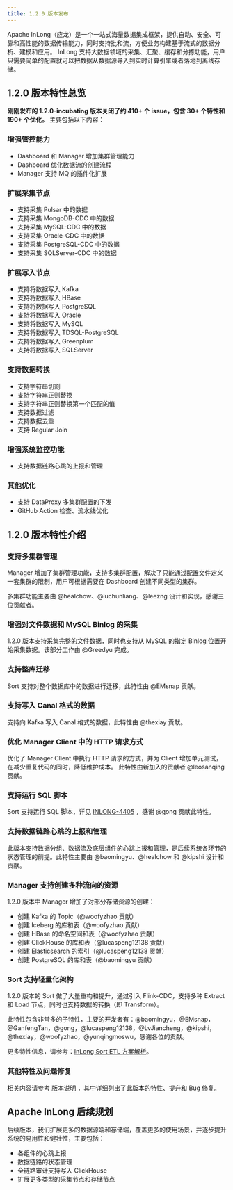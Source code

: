```yaml
---
title: 1.2.0 版本发布
---
```


Apache InLong（应龙）是一个一站式海量数据集成框架，提供自动、安全、可靠和高性能的数据传输能力，同时支持批和流，方便业务构建基于流式的数据分析、建模和应用。
InLong 支持大数据领域的采集、汇聚、缓存和分拣功能，用户只需要简单的配置就可以把数据从数据源导入到实时计算引擎或者落地到离线存储。

## 1.2.0 版本特性总览
**刚刚发布的 1.2.0-incubating 版本关闭了约 410+ 个 issue，包含 30+ 个特性和 190+ 个优化。**
主要包括以下内容：

### 增强管控能力
- Dashboard 和 Manager 增加集群管理能力
- Dashboard 优化数据流的创建流程
- Manager 支持 MQ 的插件化扩展

### 扩展采集节点
- 支持采集 Pulsar 中的数据
- 支持采集 MongoDB-CDC 中的数据
- 支持采集 MySQL-CDC 中的数据
- 支持采集 Oracle-CDC 中的数据
- 支持采集 PostgreSQL-CDC 中的数据
- 支持采集 SQLServer-CDC 中的数据

### 扩展写入节点
- 支持将数据写入 Kafka
- 支持将数据写入 HBase
- 支持将数据写入 PostgreSQL
- 支持将数据写入 Oracle
- 支持将数据写入 MySQL
- 支持将数据写入 TDSQL-PostgreSQL
- 支持将数据写入 Greenplum
- 支持将数据写入 SQLServer

### 支持数据转换
- 支持字符串切割
- 支持字符串正则替换
- 支持字符串正则替换第一个匹配的值
- 支持数据过滤
- 支持数据去重
- 支持 Regular Join

### 增强系统监控功能
- 支持数据链路心跳的上报和管理

### 其他优化
- 支持 DataProxy 多集群配置的下发
- GitHub Action 检查、流水线优化

## 1.2.0 版本特性介绍

### 支持多集群管理
Manager 增加了集群管理功能，支持多集群配置，解决了只能通过配置文件定义一套集群的限制，用户可根据需要在 Dashboard 创建不同类型的集群。

多集群功能主要由 @healchow、@luchunliang、@leezng 设计和实现，感谢三位贡献者。

### 增强对文件数据和 MySQL Binlog 的采集
1.2.0 版本支持采集完整的文件数据，同时也支持从 MySQL 的指定 Binlog 位置开始采集数据。该部分工作由 @Greedyu 完成。

### 支持整库迁移
Sort 支持对整个数据库中的数据进行迁移，此特性由 @EMsnap 贡献。

### 支持写入 Canal 格式的数据
支持向 Kafka 写入 Canal 格式的数据，此特性由 @thexiay 贡献。

### 优化 Manager Client 中的 HTTP 请求方式
优化了 Manager Client 中执行 HTTP 请求的方式，并为 Client 增加单元测试，在减少重复代码的同时，降低维护成本。
此特性由新加入的贡献者 @leosanqing 贡献。

### 支持运行 SQL 脚本
Sort 支持运行 SQL 脚本，详见 [INLONG-4405](https://github.com/apache/inlong/issues/4405) ，感谢 @gong 贡献此特性。

### 支持数据链路心跳的上报和管理
此版本支持数据分组、数据流及底层组件的心跳上报和管理，是后续系统各环节的状态管理的前提。此特性主要由 @baomingyu、@healchow 和 @kipshi 设计和贡献。

### Manager 支持创建多种流向的资源
1.2.0 版本中 Manager 增加了对部分存储资源的创建：

- 创建 Kafka 的 Topic（@woofyzhao 贡献）
- 创建 Iceberg 的库和表（@woofyzhao 贡献）
- 创建 HBase 的命名空间和表（@woofyzhao 贡献）
- 创建 ClickHouse 的库和表（@lucaspeng12138 贡献）
- 创建 Elasticsearch 的索引（@lucaspeng12138 贡献）
- 创建 PostgreSQL 的库和表（@baomingyu 贡献）

### Sort 支持轻量化架构
1.2.0 版本的 Sort 做了大量重构和提升，通过引入 Flink-CDC，支持多种 Extract 和 Load 节点，同时也支持数据的转换（即 Transform）。

此特性包含非常多的子特性，主要的开发者有：@baomingyu，@EMsnap，@GanfengTan，@gong，@lucaspeng12138，@LvJiancheng，@kipshi，@thexiay，@woofyzhao，@yunqingmoswu，感谢各位的贡献。

更多特性信息，请参考：[InLong Sort ETL 方案解析](./2022-06-16-inlong-sort-etl.md)。

### 其他特性及问题修复
相关内容请参考 [版本说明](https://github.com/apache/inlong/blob/master/CHANGES.md) ，其中详细列出了此版本的特性、提升和 Bug 修复。

## Apache InLong 后续规划
后续版本，我们扩展更多的数据源端和存储端，覆盖更多的使用场景，并逐步提升系统的易用性和健壮性，主要包括：
- 各组件的心跳上报
- 数据链路的状态管理
- 全链路审计支持写入 ClickHouse
- 扩展更多类型的采集节点和存储节点
